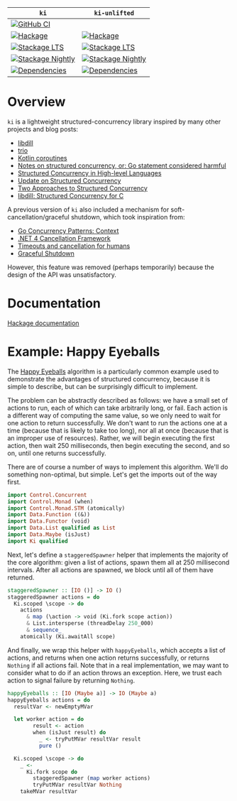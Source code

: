 | `ki` | `ki-unlifted` |
| --- | --- |
| [![GitHub CI](https://github.com/awkward-squad/ki/workflows/CI/badge.svg)](https://github.com/awkward-squad/ki/actions) | |
| [![Hackage](https://img.shields.io/hackage/v/ki.svg?label=ki&logo=haskell)](https://hackage.haskell.org/package/ki) | [![Hackage](https://img.shields.io/hackage/v/ki-unlifted.svg?label=ki-unlifted&logo=haskell)](https://hackage.haskell.org/package/ki-unlifted) |
| [![Stackage LTS](https://stackage.org/package/ki/badge/lts)](https://www.stackage.org/lts/package/ki) | [![Stackage LTS](https://stackage.org/package/ki-unlifted/badge/lts)](https://www.stackage.org/lts/package/ki-unlifted) |
| [![Stackage Nightly](https://stackage.org/package/ki/badge/nightly)](https://www.stackage.org/nightly/package/ki) | [![Stackage Nightly](https://stackage.org/package/ki-unlifted/badge/nightly)](https://www.stackage.org/nightly/package/ki-unlifted) |
| [![Dependencies](https://img.shields.io/hackage-deps/v/ki)](https://packdeps.haskellers.com/reverse/ki) | [![Dependencies](https://img.shields.io/hackage-deps/v/ki-unlifted)](https://packdeps.haskellers.com/reverse/ki-unlifted) |

# Overview

`ki` is a lightweight structured-concurrency library inspired by many other projects and blog posts:

* [libdill](http://libdill.org/)
* [trio](https://github.com/python-trio/trio)
* [Kotlin coroutines](https://kotlinlang.org/docs/reference/coroutines-overview.html)
* [Notes on structured concurrency, or: Go statement considered harmful](https://vorpus.org/blog/notes-on-structured-concurrency-or-go-statement-considered-harmful)
* [Structured Concurrency in High-level Languages](https://250bpm.com/blog:124)
* [Update on Structured Concurrency](https://250bpm.com/blog:137)
* [Two Approaches to Structured Concurrency](https://250bpm.com/blog:139)
* [libdill: Structured Concurrency for C](https://libdill.org/structured-concurrency.html)

A previous version of `ki` also included a mechanism for soft-cancellation/graceful shutdown, which took inspiration
from:

* [Go Concurrency Patterns: Context](https://blog.golang.org/context)
* [.NET 4 Cancellation Framework](https://devblogs.microsoft.com/pfxteam/net-4-cancellation-framework)
* [Timeouts and cancellation for humans](https://vorpus.org/blog/timeouts-and-cancellation-for-humans)
* [Graceful Shutdown](https://250bpm.com/blog:146)

However, this feature was removed (perhaps temporarily) because the design of the API was unsatisfactory.

# Documentation

[Hackage documentation](https://hackage.haskell.org/package/ki/docs/Ki.html)

# Example: Happy Eyeballs

The [Happy Eyeballs](https://en.wikipedia.org/wiki/Happy_Eyeballs) algorithm is a particularly common example used to
demonstrate the advantages of structured concurrency, because it is simple to describe, but can be surprisingly
difficult to implement.

The problem can be abstractly described as follows: we have a small set of actions to run, each of which can take
arbitrarily long, or fail. Each action is a different way of computing the same value, so we only need to wait for
one action to return successfully. We don't want to run the actions one at a time (because that is likely to take too
long), nor all at once (because that is an improper use of resources). Rather, we will begin executing the first action,
then wait 250 milliseconds, then begin executing the second, and so on, until one returns successfully.

There are of course a number of ways to implement this algorithm. We'll do something non-optimal, but simple. Let's get
the imports out of the way first.

```haskell
import Control.Concurrent
import Control.Monad (when)
import Control.Monad.STM (atomically)
import Data.Function ((&))
import Data.Functor (void)
import Data.List qualified as List
import Data.Maybe (isJust)
import Ki qualified
```

Next, let's define a `staggeredSpawner` helper that implements the majority of the core algorithm: given a list of
actions, spawn them all at 250 millisecond intervals. After all actions are spawned, we block until all of them have
returned.

```haskell
staggeredSpawner :: [IO ()] -> IO ()
staggeredSpawner actions = do
  Ki.scoped \scope -> do
    actions
      & map (\action -> void (Ki.fork scope action))
      & List.intersperse (threadDelay 250_000)
      & sequence_
    atomically (Ki.awaitAll scope)
```

And finally, we wrap this helper with `happyEyeballs`, which accepts a list of actions, and returns when one action
returns successfully, or returns `Nothing` if all actions fail. Note that in a real implementation, we may want to
consider what to do if an action throws an exception. Here, we trust each action to signal failure by returning
`Nothing`.

```haskell
happyEyeballs :: [IO (Maybe a)] -> IO (Maybe a)
happyEyeballs actions = do
  resultVar <- newEmptyMVar

  let worker action = do
        result <- action
        when (isJust result) do
          _ <- tryPutMVar resultVar result
          pure ()

  Ki.scoped \scope -> do
    _ <-
      Ki.fork scope do
        staggeredSpawner (map worker actions)
        tryPutMVar resultVar Nothing
    takeMVar resultVar
```
